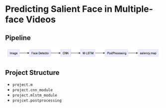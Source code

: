 # Predicting Salient Face in Multiple-face Videos
## Pipeline
![Video_class](./src/img/pipeline.png)
## Project Structure

- `project.m`
- `project.cnn_module`
- `project.mlstm_module`
- `projcet.postprocessing`